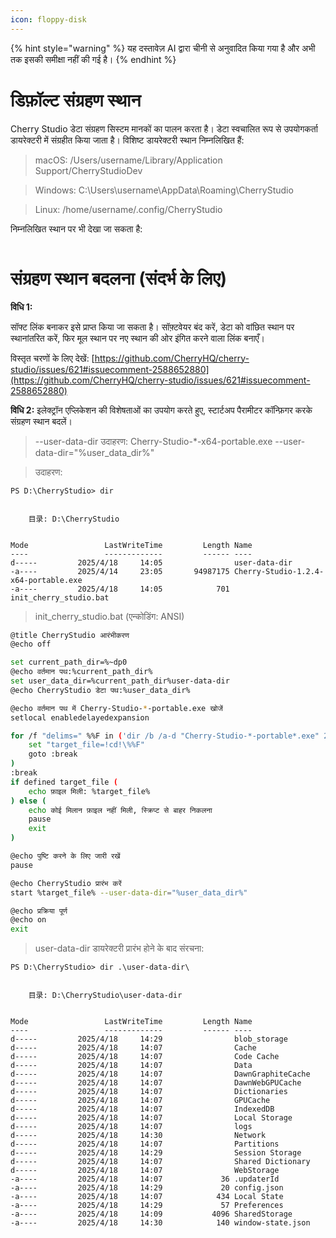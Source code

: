 ```yaml
---
icon: floppy-disk
---
```


{% hint style="warning" %}
यह दस्तावेज़ AI द्वारा चीनी से अनुवादित किया गया है और अभी तक इसकी समीक्षा नहीं की गई है।
{% endhint %}

# डिफ़ॉल्ट संग्रहण स्थान

Cherry Studio डेटा संग्रहण सिस्टम मानकों का पालन करता है। डेटा स्वचालित रूप से उपयोगकर्ता डायरेक्टरी में संग्रहीत किया जाता है। विशिष्ट डायरेक्टरी स्थान निम्नलिखित हैं:

> macOS: /Users/username/Library/Application Support/CherryStudioDev

> Windows: C:\Users\username\AppData\Roaming\CherryStudio

> Linux: /home/username/.config/CherryStudio

निम्नलिखित स्थान पर भी देखा जा सकता है:
<figure><img src="../../.gitbook/assets/image (31).png" alt=""><figcaption></figcaption></figure>



# संग्रहण स्थान बदलना (संदर्भ के लिए)

**विधि 1:**

सॉफ्ट लिंक बनाकर इसे प्राप्त किया जा सकता है। सॉफ़्टवेयर बंद करें, डेटा को वांछित स्थान पर स्थानांतरित करें, फिर मूल स्थान पर नए स्थान की ओर इंगित करने वाला लिंक बनाएँ।

विस्तृत चरणों के लिए देखें: [https://github.com/CherryHQ/cherry-studio/issues/621#issuecomment-2588652880](https://github.com/CherryHQ/cherry-studio/issues/621#issuecomment-2588652880)

**विधि 2:**
इलेक्ट्रॉन एप्लिकेशन की विशेषताओं का उपयोग करते हुए, स्टार्टअप पैरामीटर कॉन्फ़िगर करके संग्रहण स्थान बदलें।

> --user-data-dir
> उदाहरण: Cherry-Studio-*-x64-portable.exe --user-data-dir="%user_data_dir%"

> उदाहरण:

```shell
PS D:\CherryStudio> dir


    目录: D:\CherryStudio


Mode                 LastWriteTime         Length Name
----                 -------------         ------ ----
d-----         2025/4/18     14:05                user-data-dir
-a----         2025/4/14     23:05       94987175 Cherry-Studio-1.2.4-x64-portable.exe
-a----         2025/4/18     14:05            701 init_cherry_studio.bat
```

> init_cherry_studio.bat (एन्कोडिंग: ANSI)

```bash
@title CherryStudio आरंभीकरण
@echo off

set current_path_dir=%~dp0
@echo वर्तमान पथ:%current_path_dir%
set user_data_dir=%current_path_dir%user-data-dir
@echo CherryStudio डेटा पथ:%user_data_dir%

@echo वर्तमान पथ में Cherry-Studio-*-portable.exe खोजें
setlocal enabledelayedexpansion

for /f "delims=" %%F in ('dir /b /a-d "Cherry-Studio-*-portable*.exe" 2^>nul') do ( #यह कोड GitHub और आधिकारिक वेबसाइट डाउनलोड के लिए अनुकूलित है, अन्य के लिए स्वयं संशोधित करें
    set "target_file=!cd!\%%F"
    goto :break
)
:break
if defined target_file (
    echo फ़ाइल मिली: %target_file%
) else (
    echo कोई मिलान फ़ाइल नहीं मिली, स्क्रिप्ट से बाहर निकलना
    pause
    exit
)

@echo पुष्टि करने के लिए जारी रखें
pause

@echo CherryStudio प्रारंभ करें
start %target_file% --user-data-dir="%user_data_dir%"

@echo प्रक्रिया पूर्ण
@echo on
exit
```

> user-data-dir डायरेक्टरी प्रारंभ होने के बाद संरचना:

```shell
PS D:\CherryStudio> dir .\user-data-dir\


    目录: D:\CherryStudio\user-data-dir


Mode                 LastWriteTime         Length Name
----                 -------------         ------ ----
d-----         2025/4/18     14:29                blob_storage
d-----         2025/4/18     14:07                Cache
d-----         2025/4/18     14:07                Code Cache
d-----         2025/4/18     14:07                Data
d-----         2025/4/18     14:07                DawnGraphiteCache
d-----         2025/4/18     14:07                DawnWebGPUCache
d-----         2025/4/18     14:07                Dictionaries
d-----         2025/4/18     14:07                GPUCache
d-----         2025/4/18     14:07                IndexedDB
d-----         2025/4/18     14:07                Local Storage
d-----         2025/4/18     14:07                logs
d-----         2025/4/18     14:30                Network
d-----         2025/4/18     14:07                Partitions
d-----         2025/4/18     14:29                Session Storage
d-----         2025/4/18     14:07                Shared Dictionary
d-----         2025/4/18     14:07                WebStorage
-a----         2025/4/18     14:07             36 .updaterId
-a----         2025/4/18     14:29             20 config.json
-a----         2025/4/18     14:07            434 Local State
-a----         2025/4/18     14:29             57 Preferences
-a----         2025/4/18     14:09           4096 SharedStorage
-a----         2025/4/18     14:30            140 window-state.json
```